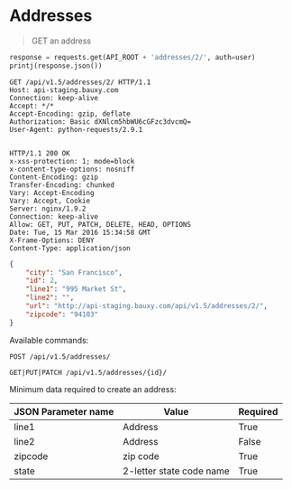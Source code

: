 # Addresses
> GET an address

```python
response = requests.get(API_ROOT + 'addresses/2/', auth=user)
printj(response.json())
```

```http
GET /api/v1.5/addresses/2/ HTTP/1.1
Host: api-staging.bauxy.com
Connection: keep-alive
Accept: */*
Accept-Encoding: gzip, deflate
Authorization: Basic dXNlcm5hbWU6cGFzc3dvcmQ=
User-Agent: python-requests/2.9.1


HTTP/1.1 200 OK
x-xss-protection: 1; mode=block
x-content-type-options: nosniff
Content-Encoding: gzip
Transfer-Encoding: chunked
Vary: Accept-Encoding
Vary: Accept, Cookie
Server: nginx/1.9.2
Connection: keep-alive
Allow: GET, PUT, PATCH, DELETE, HEAD, OPTIONS
Date: Tue, 15 Mar 2016 15:34:58 GMT
X-Frame-Options: DENY
Content-Type: application/json
```

```json
{
    "city": "San Francisco",
    "id": 2,
    "line1": "995 Market St",
    "line2": "",
    "url": "http://api-staging.bauxy.com/api/v1.5/addresses/2/",
    "zipcode": "94103"
}
```

Available commands:

`POST /api/v1.5/addresses/`

`GET|PUT|PATCH /api/v1.5/addresses/{id}/`

Minimum data required to create an address:

JSON Parameter name | Value                    | Required
------------------- | ------------------------ | --------
line1               | Address                  | True
line2               | Address                  | False
zipcode             | zip  code                | True
state               | 2-letter state code name | True

